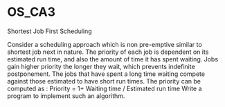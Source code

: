# OS_CA3
Shortest Job First Scheduling

Consider a scheduling approach which is non pre-emptive similar to shortest job next in
nature. The priority of each job is dependent on its estimated run time, and also the amount of
time it has spent waiting. Jobs gain higher priority the longer they wait, which prevents
indefinite postponement. The jobs that have spent a long time waiting compete against those
estimated to have short run times. The priority can be computed as :
Priority = 1+ Waiting time / Estimated run time
Write a program to implement such an algorithm.
